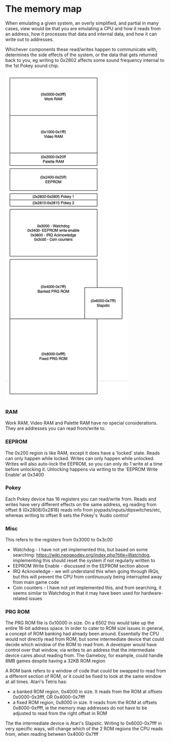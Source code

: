 # The memory map

When emulating a given system, an overly simplified, and partial in many cases, view would be that you are emulating a CPU and how it reads from an address, how it processes that data and internal data, and how it can write out to addresses.

Whichever components these read/writes happen to communicate with, determines the side effects of the system, or the data that gets returned back to you, eg writing to 0x2802 affects some sound frequency internal to the 1st Pokey sound chip.

![Memory map](memorymap.png)

### RAM

Work RAM, Video RAM and Palette RAM have no special considerations. They are addresses you can read from/write to.

### EEPROM

The 0x200 region is like RAM, except it does have a 'locked' state. Reads can only happen while locked. Writes can only happen while unlocked. Writes will also auto-lock the EEPROM, so you can only do 1 write at a time before unlocking it. Unlocking happens via writing to the 'EEPROM Write Enable' at 0x3400

### Pokey

Each Pokey device has 16 registers you can read/write from. Reads and writes have very different effects on the same address, eg reading from offset 8 (0x2808/0x2818) reads info from joypads/inputs/dipswitches/etc, whereas writing to offset 8 sets the Pokey's 'Audio control'

### Misc

This refers to the registers from 0x3000 to 0x3c00
* Watchdog - I have not yet implemented this, but based on some searching: https://wiki.neogeodev.org/index.php?title=Watchdog, implementing this should reset the system if not regularly written to
* EEPROM Write Enable - discussed in the EEPROM section above
* IRQ Acknowledge - we will understand this when going through IRQs, but this will prevent the CPU from continuously being interrupted away from main game code
* Coin counters - I have not yet implemented this, and from searching, it seems similar to Watchdog in that it may have been used for hardware-related issues

### PRG ROM

The PRG ROM file is 0x10000 in size. On a 6502 this would take up the entire 16-bit address space. In order to cater to ROM size issues in general, a concept of ROM banking had already been around. Essentially the CPU would not directly read from ROM, but some intermediate device that could decide which window of the ROM to read from. A developer would have control over that window, via writes to an address that the intermediate device cares about reading from. The Gameboy, for example, could handle 8MB games despite having a 32KB ROM region

A ROM bank refers to a window of code that could be swapped to read from a different section of ROM, or it could be fixed to look at the same window at all times. Atari's Tetris has:
* a banked ROM region, 0x4000 in size. It reads from the ROM at offsets 0x0000-0x3fff, OR 0x4000-0x7fff
* a fixed ROM region, 0x8000 in size. It reads from the ROM at offsets 0x8000-0xffff, ie the memory map addresses do not have to be adjusted to read from the right offset in ROM

The the intermediate device is Atari's Slapstic. Writing to 0x6000-0x7fff in very specific ways, will change which of the 2 ROM regions the CPU reads from, when reading between 0x4000-0x7fff
